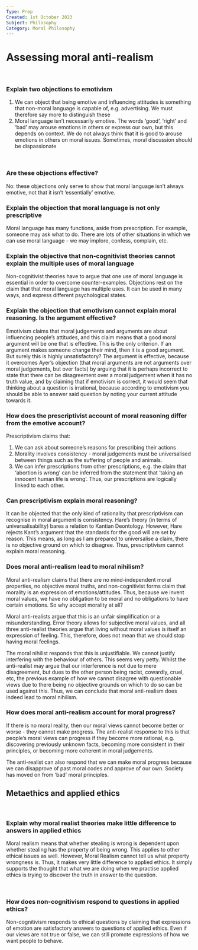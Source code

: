 ```yaml
---
Type: Prep
Created: 1st October 2023
Subject: Philosophy
Category: Moral Philosophy
---
```

 
# Assessing moral anti-realism

</br>

### Explain two objections to emotivism

1) We can object that being emotive and influencing attitudes is something that non-moral language is capable of, e.g. advertising. We must therefore say more to distinguish these
2) Moral language isn’t necessarily emotive. The words ‘good’, ‘right’ and ‘bad’ may arouse emotions in others or express our own, but this depends on context. We do not always think that it is good to arouse emotions in others on moral issues. Sometimes, moral discussion should be dispassionate
</br>

### Are these objections effective?

No: these objections only serve to show that moral language isn’t always emotive, not that it isn’t ‘essentially’ emotive.
</br>

### Explain the objection that moral language is not only prescriptive

Moral language has many functions, aside from prescription. For example, someone may ask what to do. There are lots of other situations in which we can use moral language - we may implore, confess, complain, etc.
</br>

### Explain the objective that non-cognitivist theories cannot explain the multiple uses of moral language

Non-cognitivist theories have to argue that one use of moral language is essential in order to overcome counter-examples. Objections rest on the claim that that moral language has multiple uses. It can be used in many ways, and express different psychological states.
</br>

### Explain the objection that emotivism cannot explain moral reasoning. Is the argument effective?

Emotivism claims that moral judgements and arguments are about influencing people’s attitudes, and this claim means that a good moral argument will be one that is effective. This is the only criterion. If an argument makes someone change their mind, then it is a good argument. But surely this is highly unsatisfactory? The argument is effective, because it overcomes Ayer’s objection (that moral arguments are not arguments over moral judgements, but over facts) by arguing that it is perhaps incorrect to state that there can be disagreement over a moral judgement when it has no truth value, and by claiming that if emotivism is correct, it would seem that thinking about a question is irrational, because according to emotivism you should be able to answer said question by noting your current attitude towards it.
</br>

### How does the prescriptivist account of moral reasoning differ from the emotive account?

Prescriptivism claims that:

1) We can ask about someone’s reasons for prescribing their actions
2) Morality involves consistency - moral judgements must be universalised between things such as the suffering of people and animals.
3) We can infer prescriptions from other prescriptions, e.g. the claim that ‘abortion is wrong’ can be inferred from the statement that ‘taking an innocent human life is wrong’. Thus, our prescriptions are logically linked to each other.

### Can prescriptivism explain moral reasoning?

It can be objected that the only kind of rationality that prescriptivism can recognise in moral argument is consistency. Hare’s theory (in terms of universalisability) bares a relation to Kantian Deontology. However, Hare rejects Kant’s argument that the standards for the good will are set by reason. This means, as long as I am prepared to universalise a claim, there is no objective ground on which to disagree. Thus, prescriptivism cannot explain moral reasoning. 
</br>
### Does moral anti-realism lead to moral nihilism?

Moral anti-realism claims that there are no mind-independent moral properties, no objective moral truths, and non-cognitivist forms claim that morality is an expression of emotions/attitudes. Thus, because we invent moral values, we have no obligation to be moral and no obligations to have certain emotions. So why accept morality at all?

Moral anti-realists argue that this is an unfair simplification or a misunderstanding. Error theory allows for subjective moral values, and all three anti-realist theories argue that living without moral values is itself an expression of feeling. This, therefore, does not mean that we should stop having moral feelings.

The moral nihilist responds that this is unjustifiable. We cannot justify interfering with the behaviour of others. This seems very petty. Whilst the anti-realist may argue that our interference is not due to mere disagreement, but dues to the other person being racist, cowardly, cruel, etc, the previous example of how we cannot disagree with questionable views due to there being no objective grounds on which to do so can be used against this. Thus, we can conclude that moral anti-realism does indeed lead to moral nihilism.
</br>

### How does moral anti-realism account for moral progress?

If there is no moral reality, then our moral views cannot become better or worse - they cannot make progress. The anti-realist response to this is that people’s moral views can progress if they become more rational, e.g. discovering previously unknown facts, becoming more consistent in their principles, or becoming more coherent in moral judgements.

The anti-realist can also respond that we can make moral progress because we can disapprove of past moral codes and approve of our own. Society has moved on from ‘bad’ moral principles.
</br>

## Metaethics and applied ethics
</br>

### Explain why moral realist theories make little difference to answers in applied ethics

Moral realism means that whether stealing is wrong is dependent upon whether stealing has the property of being wrong. This applies to other ethical issues as well. However, Moral Realism cannot tell us what property wrongness is. Thus, it makes very little difference to applied ethics. It simply supports the thought that what we are doing when we practise applied ethics is trying to discover the truth in answer to the question.

</br>

### How does non-cognitivism respond to questions in applied ethics?

Non-cognitivism responds to ethical questions by claiming that expressions of emotion are satisfactory answers to questions of applied ethics. Even if our views are not true or false, we can still promote expressions of how we want people to behave.